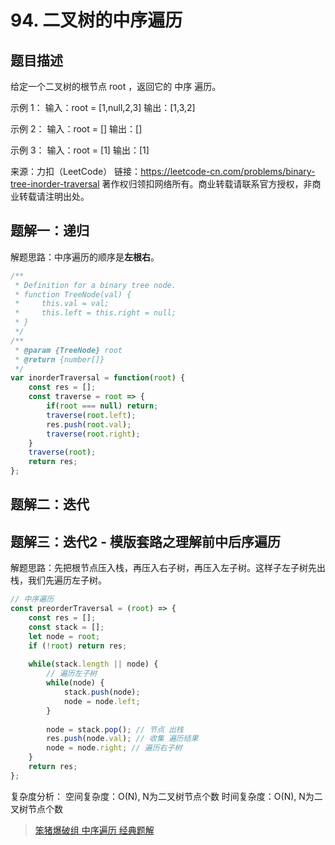 # 94. 二叉树的中序遍历

## 题目描述

给定一个二叉树的根节点 root ，返回它的 中序 遍历。

示例 1：
输入：root = [1,null,2,3]
输出：[1,3,2]

示例 2：
输入：root = []
输出：[]

示例 3：
输入：root = [1]
输出：[1]

来源：力扣（LeetCode）
链接：https://leetcode-cn.com/problems/binary-tree-inorder-traversal
著作权归领扣网络所有。商业转载请联系官方授权，非商业转载请注明出处。

## 题解一：递归

解题思路：中序遍历的顺序是**左根右**。

```js
/**
 * Definition for a binary tree node.
 * function TreeNode(val) {
 *     this.val = val;
 *     this.left = this.right = null;
 * }
 */
/**
 * @param {TreeNode} root
 * @return {number[]}
 */
var inorderTraversal = function(root) {
    const res = [];
    const traverse = root => {
        if(root === null) return;
        traverse(root.left);
        res.push(root.val);
        traverse(root.right);
    }
    traverse(root);
    return res;
};
```

## 题解二：迭代

## 题解三：迭代2 - 模版套路之理解前中后序遍历

解题思路：先把根节点压入栈，再压入右子树，再压入左子树。这样子左子树先出栈，我们先遍历左子树。

```js
// 中序遍历
const preorderTraversal = (root) => {
    const res = [];
    const stack = [];
    let node = root;
    if (!root) return res;
    
    while(stack.length || node) {
        // 遍历左子树
        while(node) {
            stack.push(node);
            node = node.left;
        }
        
        node = stack.pop(); // 节点 出栈
        res.push(node.val); // 收集 遍历结果
        node = node.right; // 遍历右子树
    }
    return res;
};
```

复杂度分析：
空间复杂度：O(N), N为二叉树节点个数
时间复杂度：O(N), N为二叉树节点个数

> [笨猪爆破组 中序遍历 经典题解](https://leetcode-cn.com/problems/binary-tree-inorder-traversal/solution/shou-hua-tu-jie-yong-zhan-mo-ni-zhong-xu-bian-li-z/)
